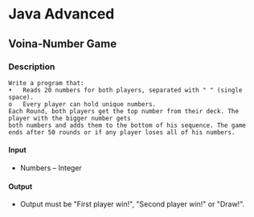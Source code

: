 # Java Advanced

## Voina-Number Game

### Description
    Write a program that: 
    •	Reads 20 numbers for both players, separated with " " (single space). 
    o	Every player can hold unique numbers. 
    Each Round, both players get the top number from their deck. The player with the bigger number gets
    both numbers and adds them to the bottom of his sequence. The game ends after 50 rounds or if any player loses all of his numbers. 

#### Input 
- Numbers – Integer 


#### Output 
- Output must be "First player win!", "Second player win!" or "Draw!".